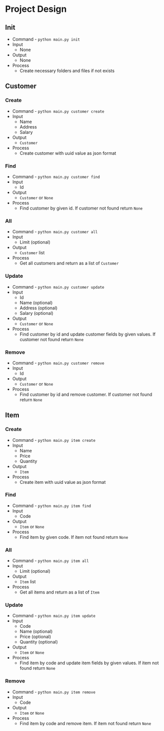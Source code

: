 # Project Design

## Init
- Command - `python main.py init`
- Input
  - None
- Output
  - None
- Process
  - Create necessary folders and files if not exists

## Customer

### Create
- Command - `python main.py customer create`
- Input
  - Name
  - Address
  - Salary
- Output
  - `Customer`
- Process
  - Create customer with uuid value as json format

### Find
- Command - `python main.py customer find`
- Input
  - Id
- Output
  - `Customer` or `None`
- Process
  - Find customer by given id. If customer not found return `None`

### All
- Command - `python main.py customer all`
- Input
  - Limit (optional)
- Output
  - `Customer` list
- Process
  - Get all customers and return as a list of `Customer`

### Update
- Command - `python main.py customer update`
- Input
  - Id
  - Name (optional)
  - Address (optional)
  - Salary (optional)
- Output
  - `Customer` or `None`
- Process
  - Find customer by id and update customer fields by given values. If customer not found return `None`

### Remove
- Command - `python main.py customer remove`
- Input
  - Id
- Output
  - `Customer` or `None`
- Process
  - Find customer by id and remove customer. If customer not found return `None`


## Item

### Create
- Command - `python main.py item create`
- Input
  - Name
  - Price
  - Quantity
- Output
  - `Item`
- Process
  - Create item with uuid value as json format

### Find
- Command - `python main.py item find`
- Input
  - Code
- Output
  - `Item` or `None`
- Process
  - Find item by given code. If item not found return `None`

### All
- Command - `python main.py item all`
- Input
  - Limit (optional)
- Output
  - `Item` list
- Process
  - Get all items and return as a list of `Item`

### Update
- Command - `python main.py item update`
- Input
  - Code
  - Name (optional)
  - Price (optional)
  - Quantity (optional)
- Output
  - `Item` or `None`
- Process
  - Find item by code and update item fields by given values. If item not found return `None`

### Remove
- Command - `python main.py item remove`
- Input
  - Code
- Output
  - `Item` or `None`
- Process
  - Find item by code and remove item. If item not found return `None`
